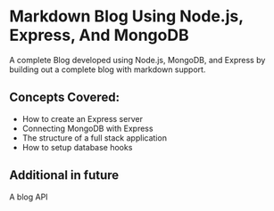 # Markdown Blog Using Node.js, Express, And MongoDB
A complete Blog developed using Node.js, MongoDB, and Express by building out a complete blog with markdown support.

## Concepts Covered:

- How to create an Express server
- Connecting MongoDB with Express
- The structure of a full stack application
- How to setup database hooks

## Additional in future
A blog API
